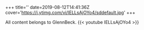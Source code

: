 +++
title=''
date=2019-08-12T14:41:36Z
cover='https://i.ytimg.com/vi/IELLsAjOYo4/sddefault.jpg'
+++

All content belongs to GlennBeck.
{{< youtube IELLsAjOYo4 >}}
